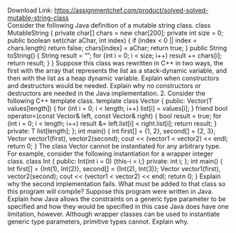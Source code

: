 Download Link: https://assignmentchef.com/product/solved-solved-mutable-string-class
<br>
Consider the following Java definition of a mutable string class. class MutableString { private char[] chars = new char[200]; private int size = 0; public boolean set(char aChar, int index) { if (index &lt; 0 || index = chars.length) return false; chars[index] = aChar; return true; } public String toString() { String result = “”; for (int i = 0; i &lt; size; i++) result += chars[i]; return result; } } Suppose this class was rewritten in C++ in two ways, the first with the array that represents the list as a stack-dynamic variable, and then with the list as a heap dynamic variable. Explain when constructors and destructors would be needed. Explain why no constructors or destructors are needed in the Java implementation. 2. Consider the following C++ template class. template class Vector { public: Vector(T values[length]) { for (int i = 0; i &lt; length; i++) list[i] = values[i]; } friend bool operator&lt;(const Vector&amp; left, const Vector&amp; right) { bool result = true; for (int i = 0; i &lt; length; i++) result &amp;= left.list[i] &lt; right.list[i]; return result; } private: T list[length]; }; int main() { int first[] = {1, 2}, second[] = {2, 3}; Vector vector1(first), vector2(second); cout &lt;&lt; (vector1 &lt; vector2) &lt;&lt; endl; return 0; } The class Vector cannot be instantiated for any arbitrary type. For example, consider the following instantiation for a wrapper integer class. class Int { public: Int(int i = 0) {this-i = i;} private: int i; }; int main() { Int first[] = {Int(1), Int(2)}, second[] = {Int(2), Int(3)}; Vector vector1(first), vector2(second); cout &lt;&lt; (vector1 &lt; vector2) &lt;&lt; endl; return 0; } Explain why the second implementation fails. What must be added to that class so this program will compile? Suppose this program were written in Java. Explain how Java allows the constraints on a generic type parameter to be specified and how they would be specified in this case Java does have one limitation, however. Although wrapper classes can be used to instantiate generic type parameters, primitive types cannot. Explain why.